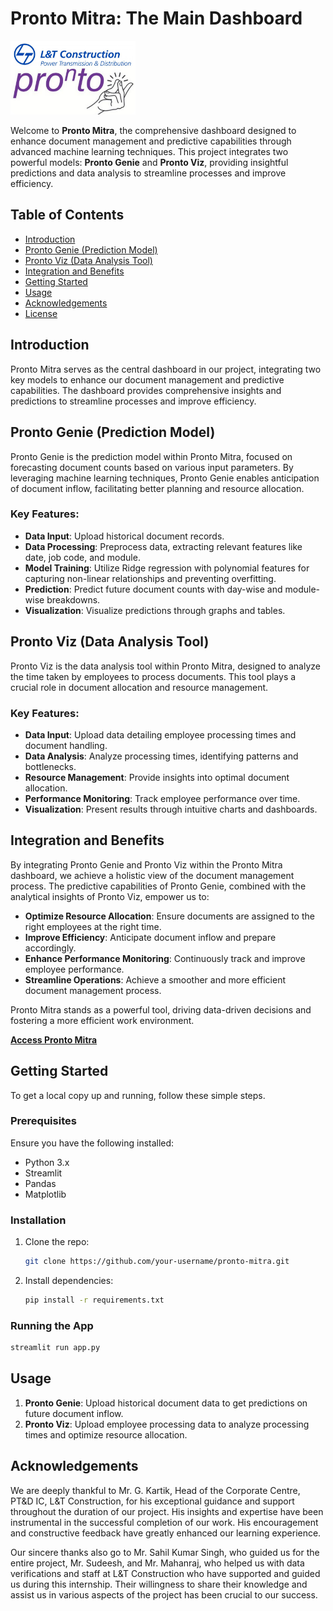 

# Pronto Mitra: The Main Dashboard
<img src="https://github.com/Saitharunjami/ProntoMitra/blob/main/assets/logo_1_1.png" alt="Pronto Mitra" width="200" />

Welcome to **Pronto Mitra**, the comprehensive dashboard designed to enhance document management and predictive capabilities through advanced machine learning techniques. This project integrates two powerful models: **Pronto Genie** and **Pronto Viz**, providing insightful predictions and data analysis to streamline processes and improve efficiency.

## Table of Contents

- [Introduction](#introduction)
- [Pronto Genie (Prediction Model)](#pronto-genie-prediction-model)
- [Pronto Viz (Data Analysis Tool)](#pronto-viz-data-analysis-tool)
- [Integration and Benefits](#integration-and-benefits)
- [Getting Started](#getting-started)
- [Usage](#usage)
- [Acknowledgements](#acknowledgements)
- [License](#license)

## Introduction

Pronto Mitra serves as the central dashboard in our project, integrating two key models to enhance our document management and predictive capabilities. The dashboard provides comprehensive insights and predictions to streamline processes and improve efficiency.

## Pronto Genie (Prediction Model)

Pronto Genie is the prediction model within Pronto Mitra, focused on forecasting document counts based on various input parameters. By leveraging machine learning techniques, Pronto Genie enables anticipation of document inflow, facilitating better planning and resource allocation.

### Key Features:
- **Data Input**: Upload historical document records.
- **Data Processing**: Preprocess data, extracting relevant features like date, job code, and module.
- **Model Training**: Utilize Ridge regression with polynomial features for capturing non-linear relationships and preventing overfitting.
- **Prediction**: Predict future document counts with day-wise and module-wise breakdowns.
- **Visualization**: Visualize predictions through graphs and tables.

## Pronto Viz (Data Analysis Tool)

Pronto Viz is the data analysis tool within Pronto Mitra, designed to analyze the time taken by employees to process documents. This tool plays a crucial role in document allocation and resource management.

### Key Features:
- **Data Input**: Upload data detailing employee processing times and document handling.
- **Data Analysis**: Analyze processing times, identifying patterns and bottlenecks.
- **Resource Management**: Provide insights into optimal document allocation.
- **Performance Monitoring**: Track employee performance over time.
- **Visualization**: Present results through intuitive charts and dashboards.

## Integration and Benefits

By integrating Pronto Genie and Pronto Viz within the Pronto Mitra dashboard, we achieve a holistic view of the document management process. The predictive capabilities of Pronto Genie, combined with the analytical insights of Pronto Viz, empower us to:
- **Optimize Resource Allocation**: Ensure documents are assigned to the right employees at the right time.
- **Improve Efficiency**: Anticipate document inflow and prepare accordingly.
- **Enhance Performance Monitoring**: Continuously track and improve employee performance.
- **Streamline Operations**: Achieve a smoother and more efficient document management process.

Pronto Mitra stands as a powerful tool, driving data-driven decisions and fostering a more efficient work environment.

[**Access Pronto Mitra**](https://prontomitra.streamlit.app/)

## Getting Started

To get a local copy up and running, follow these simple steps.

### Prerequisites

Ensure you have the following installed:
- Python 3.x
- Streamlit
- Pandas
- Matplotlib

### Installation

1. Clone the repo:
    ```sh
    git clone https://github.com/your-username/pronto-mitra.git
    ```
2. Install dependencies:
    ```sh
    pip install -r requirements.txt
    ```

### Running the App

```sh
streamlit run app.py
```

## Usage

1. **Pronto Genie**: Upload historical document data to get predictions on future document inflow.
2. **Pronto Viz**: Upload employee processing data to analyze processing times and optimize resource allocation.

## Acknowledgements

We are deeply thankful to Mr. G. Kartik, Head of the Corporate Centre, PT&D IC, L&T Construction, for his exceptional guidance and support throughout the duration of our project. His insights and expertise have been instrumental in the successful completion of our work. His encouragement and constructive feedback have greatly enhanced our learning experience.

Our sincere thanks also go to Mr. Sahil Kumar Singh, who guided us for the entire project, Mr. Sudeesh, and Mr. Mahanraj, who helped us with data verifications and staff at L&T Construction who have supported and guided us during this internship. Their willingness to share their knowledge and assist us in various aspects of the project has been crucial to our success.



